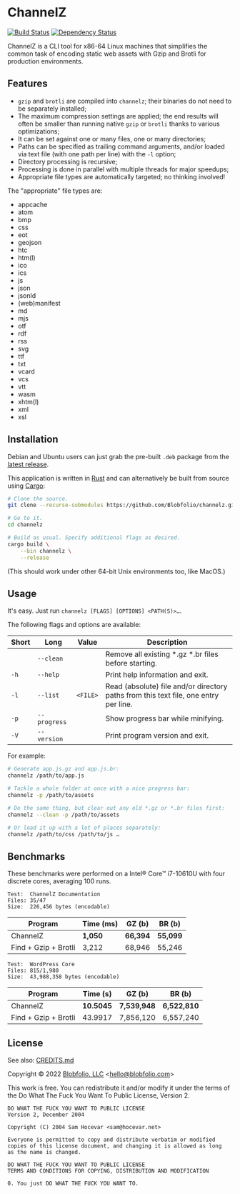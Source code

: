 # ChannelZ

[![Build Status](https://github.com/Blobfolio/channelz/workflows/Build/badge.svg)](https://github.com/Blobfolio/channelz/actions)
[![Dependency Status](https://deps.rs/repo/github/blobfolio/channelz/status.svg)](https://deps.rs/repo/github/blobfolio/channelz)

ChannelZ is a CLI tool for x86-64 Linux machines that simplifies the common task of encoding static web assets with Gzip and Brotli for production environments.



## Features

 * `gzip` and `brotli` are compiled into `channelz`; their binaries do not need to be separately installed;
 * The maximum compression settings are applied; the end results will often be smaller than running native `gzip` or `brotli` thanks to various optimizations;
 * It can be set against one or many files, one or many directories;
 * Paths can be specified as trailing command arguments, and/or loaded via text file (with one path per line) with the `-l` option;
 * Directory processing is recursive;
 * Processing is done in parallel with multiple threads for major speedups;
 * Appropriate file types are automatically targeted; no thinking involved!


The "appropriate" file types are:

 * appcache
 * atom
 * bmp
 * css
 * eot
 * geojson
 * htc
 * htm(l)
 * ico
 * ics
 * js
 * json
 * jsonld
 * (web)manifest
 * md
 * mjs
 * otf
 * rdf
 * rss
 * svg
 * ttf
 * txt
 * vcard
 * vcs
 * vtt
 * wasm
 * xhtm(l)
 * xml
 * xsl



## Installation

Debian and Ubuntu users can just grab the pre-built `.deb` package from the [latest release](https://github.com/Blobfolio/channelz/releases/latest).

This application is written in [Rust](https://www.rust-lang.org/) and can alternatively be built from source using [Cargo](https://github.com/rust-lang/cargo):

```bash
# Clone the source.
git clone --recurse-submodules https://github.com/Blobfolio/channelz.git

# Go to it.
cd channelz

# Build as usual. Specify additional flags as desired.
cargo build \
    --bin channelz \
    --release
```

(This should work under other 64-bit Unix environments too, like MacOS.)



## Usage

It's easy. Just run `channelz [FLAGS] [OPTIONS] <PATH(S)>…`.

The following flags and options are available:

| Short | Long | Value | Description |
| ----- | ---- | ----- | ----------- |
| | `--clean` | | Remove all existing \*.gz \*.br files before starting. |
| `-h` | `--help` | | Print help information and exit. |
| `-l` | `--list` | `<FILE>` | Read (absolute) file and/or directory paths from this text file, one entry per line. |
| `-p` | `--progress` | | Show progress bar while minifying. |
| `-V` | `--version` | | Print program version and exit. |

For example:

```bash
# Generate app.js.gz and app.js.br:
channelz /path/to/app.js

# Tackle a whole folder at once with a nice progress bar:
channelz -p /path/to/assets

# Do the same thing, but clear out any old *.gz or *.br files first:
channelz --clean -p /path/to/assets

# Or load it up with a lot of places separately:
channelz /path/to/css /path/to/js …
```


## Benchmarks

These benchmarks were performed on a Intel® Core™ i7-10610U with four discrete cores, averaging 100 runs.

    Test:  ChannelZ Documentation
    Files: 35/47
    Size:  226,456 bytes (encodable)

| Program | Time (ms) | GZ (b) | BR (b) |
| ---- | ---- | ---- | ---- |
| ChannelZ | **1,050** | **66,394** | **55,099** |
| Find + Gzip + Brotli | 3,212 | 68,946 | 55,246 |

    Test:  WordPress Core
    Files: 815/1,980
    Size:  43,988,358 bytes (encodable)

| Program | Time (s) | GZ (b) | BR (b) |
| ---- | ---- | ---- | ---- |
| ChannelZ | **10.5045** | **7,539,948** | **6,522,810** |
| Find + Gzip + Brotli | 43.9917 | 7,856,120 | 6,557,240 |



## License

See also: [CREDITS.md](CREDITS.md)

Copyright © 2022 [Blobfolio, LLC](https://blobfolio.com) &lt;hello@blobfolio.com&gt;

This work is free. You can redistribute it and/or modify it under the terms of the Do What The Fuck You Want To Public License, Version 2.

    DO WHAT THE FUCK YOU WANT TO PUBLIC LICENSE
    Version 2, December 2004
    
    Copyright (C) 2004 Sam Hocevar <sam@hocevar.net>
    
    Everyone is permitted to copy and distribute verbatim or modified
    copies of this license document, and changing it is allowed as long
    as the name is changed.
    
    DO WHAT THE FUCK YOU WANT TO PUBLIC LICENSE
    TERMS AND CONDITIONS FOR COPYING, DISTRIBUTION AND MODIFICATION
    
    0. You just DO WHAT THE FUCK YOU WANT TO.
